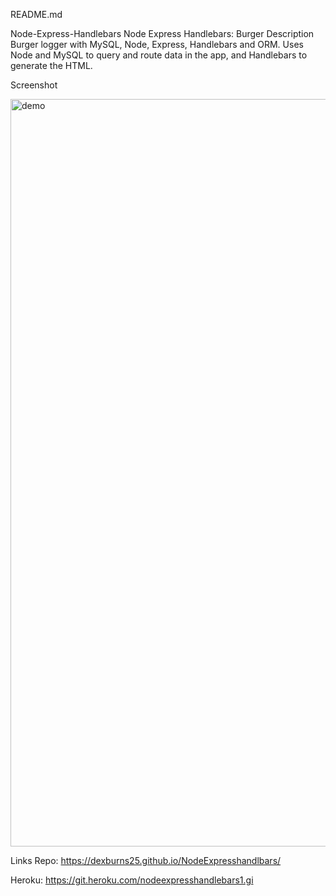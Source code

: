 README.md



Node-Express-Handlebars
Node Express Handlebars: Burger
Description
Burger logger with MySQL, Node, Express, Handlebars and ORM. Uses Node and MySQL to query and route data in the app, and Handlebars to generate the HTML.

Screenshot


<img width="1196" alt="demo" src="https://user-images.githubusercontent.com/71415601/103962767-b5c29480-5125-11eb-849f-fed4ea433a26.png">




Links
Repo:
https://dexburns25.github.io/NodeExpresshandlbars/




Heroku:
https://git.heroku.com/nodeexpresshandlebars1.gi
